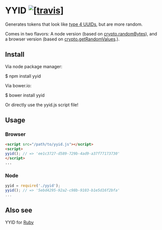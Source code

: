 # YYID [![[travis]](https://travis-ci.org/janlelis/yyid.js.png)](https://travis-ci.org/janlelis/yyid.js)

Generates tokens that look like [type 4 UUIDs](https://en.wikipedia.org/wiki/Universally_unique_identifier#Version_4_.28random.29), but are more random.

Comes in two flavors: A node version (based on [crypto.randomBytes](http://nodejs.org/api/crypto.html#crypto_crypto_randombytes_size_callback)), and a browser version (based on [crypto.getRandomValues](https://developer.mozilla.org/en-US/docs/Web/API/window.crypto.getRandomValues).).


## Install

Via node package manager:

   $ npm install yyid


Via bower.io:

   $ bower install yyid


Or directly use the yyid.js script file!


## Usage
### Browser

```html
<script src="/path/to/yyid.js"></script>
<script>
yyid(); // => 'ee1c3727-d589-729b-4ad9-a37f77173730'
</script>
...
```

### Node

```javascript
yyid = require('./yyid');
yyid(); // => '5ebd4295-92a2-c98b-9103-b1e5d16f2bfa'
...
```

## Also see

YYID for [Ruby](https://github.com/janlelis/yyid)
